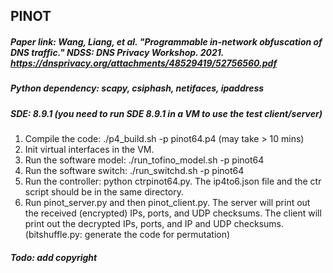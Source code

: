 ## PINOT

##### Paper link: Wang, Liang, et al. "Programmable in-network obfuscation of DNS traffic." NDSS: DNS Privacy Workshop. 2021.  https://dnsprivacy.org/attachments/48529419/52756560.pdf

##### Python dependency: scapy, csiphash, netifaces, ipaddress
##### SDE: 8.9.1 (you need to run SDE 8.9.1 in a VM to use the test client/server)

1. Compile the code: ./p4_build.sh -p pinot64.p4 (may take > 10 mins)
2. Init virtual interfaces in the VM. 
3. Run the software model: ./run_tofino_model.sh -p pinot64
4. Run the software switch: ./run_switchd.sh -p pinot64
5. Run the controller: python ctrpinot64.py. The ip4to6.json file and the ctr script should be in the same directory.
6. Run pinot_server.py and then pinot_client.py. The server will print out the received (encrypted) IPs, ports, and UDP checksums. The client will print out the decrypted IPs, ports, and IP and UDP checksums.  
(bitshuffle.py: generate the code for permutation)

##### Todo: add copyright
